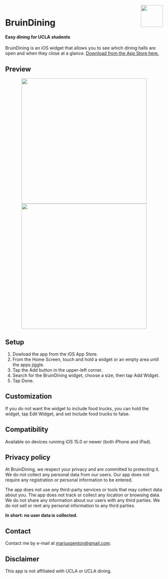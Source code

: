  <img align="right" width="70" src="https://user-images.githubusercontent.com/59290941/212503836-bb70bbc6-9f4c-4db7-a2ee-2484ff948132.png">

 # BruinDining
 #### Easy dining for UCLA students
BruinDining is an iOS widget that allows you to see which dining halls are open and when they close at a glance. <a href="https://apps.apple.com/app/id1665386667">Download from the App Store here.</a>

## Preview
 <p align="center">
  <img width="400" src="https://user-images.githubusercontent.com/59290941/212594317-18d21c9d-0533-4be1-a9e1-f1198321e4ff.png">
  <img width="400" src="https://user-images.githubusercontent.com/59290941/212594311-2d07c1a9-74f9-4dfe-b6c1-f7f1c3cfffb4.png">
 </p>

## Setup
1) Dowload the app from the iOS App Store.
2) From the Home Screen, touch and hold a widget or an empty area until the apps jiggle.
3) Tap the Add button in the upper-left corner.
4) Search for the BruinDining widget, choose a size, then tap Add Widget.
5) Tap Done.

## Customization
If you do not want the widget to include food trucks, you can hold the widget, tap Edit Widget, and set Include food trucks to false.

## Compatibility
Available on devices running iOS 15.0 or newer (both iPhone and iPad).

## Privacy policy
At BruinDining, we respect your privacy and are committed to protecting it. We do not collect any personal data from our users. Our app does not require any registration or personal information to be entered.

The app does not use any third-party services or tools that may collect data about you. The app does not track or collect any location or browsing data. We do not share any information about our users with any third parties. We do not sell or rent any personal information to any third parties.

**In short: no user data is collected.**

## Contact
Contact me by e-mail at mariusgenton@gmail.com.

## Disclaimer
This app is not affiliated with UCLA or UCLA dining.
